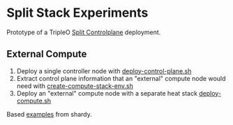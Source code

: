 # Split Stack Experiments

Prototype of a TripleO [Split Controlplane](https://specs.openstack.org/openstack/tripleo-specs/specs/rocky/split-controlplane.html) deployment.

## External Compute

1. Deploy a single controller node with [deploy-control-plane.sh](deploy-control-plane.sh)
2. Extract control plane information that an "external" compute node would need with [create-compute-stack-env.sh](create-compute-stack-env.sh)
3. Deploy an "external" compute node with a separate heat stack [deploy-compute.sh](deploy-compute.sh)

Based [examples](https://review.openstack.org/#/q/topic:compute_only_stack2+(status:open+OR+status:merged)) from shardy.
